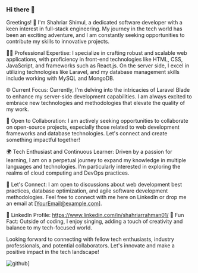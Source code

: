 ### Hi there 👋

Greetings! 👋 I'm Shahriar Shimul, a dedicated software developer with a keen interest in full-stack engineering. My journey in the tech world has been an exciting adventure, and I am constantly seeking opportunities to contribute my skills to innovative projects.

👨‍💻 Professional Expertise:
I specialize in crafting robust and scalable web applications, with proficiency in front-end technologies like HTML, CSS, JavaScript, and frameworks such as React.js. On the server side, I excel in utilizing technologies like Laravel, and my database management skills include working with MySQL and MongoDB.

🌐 Current Focus:
Currently, I'm delving into the intricacies of Laravel Blade to enhance my server-side development capabilities. I am always excited to embrace new technologies and methodologies that elevate the quality of my work.

🤝 Open to Collaboration:
I am actively seeking opportunities to collaborate on open-source projects, especially those related to web development frameworks and database technologies. Let's connect and create something impactful together!

🌍 Tech Enthusiast and Continuous Learner:
Driven by a passion for learning, I am on a perpetual journey to expand my knowledge in multiple languages and technologies. I'm particularly interested in exploring the realms of cloud computing and DevOps practices.

💬 Let's Connect:
I am open to discussions about web development best practices, database optimization, and agile software development methodologies. Feel free to connect with me here on LinkedIn or drop me an email at [YourEmail@example.com].

🔗 LinkedIn Profile: https://www.linkedin.com/in/shahriarrahman01/
🌟 Fun Fact:
Outside of coding, I enjoy singing, adding a touch of creativity and balance to my tech-focused world.

Looking forward to connecting with fellow tech enthusiasts, industry professionals, and potential collaborators. Let's innovate and make a positive impact in the tech landscape!



<!--
**shahriarshimul/shahriarshimul** is a ✨ _special_ ✨ repository because its `README.md` (this file) appears on your GitHub profile.

Here are some ideas to get you started:

- 🔭 I’m currently working from home...
- 🌱 I’m currently learning Laravel Blade...
- 👯 I’m looking to collaborate on open-source contributions...
- 🤔 I’m looking for help with multiple languages and technology...
- 💬 Ask me about ...
- 📫 How to reach me: ...
- 😄 Pronouns: ...
- ⚡ Fun fact: ...
-->

![github](https://img.shields.io/badge/GitHub-000000?style=for-the-badge&logo=GitHub&logoColor=white)]
